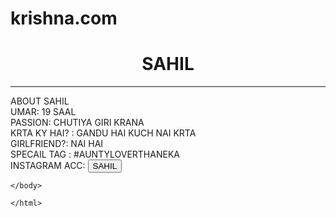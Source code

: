 # krishna.com
<!DOCTYPE html>
<html>

<head> 
<title> the website</title>
  </head>
    <body>
      <!DOCTYPE html>
<html>

<head> 
<title> the test website</title>
    </head>
    <body>
        <h1 align="CENTER">SAHIL</h1>
        <hr>
        ABOUT SAHIL<br>
        UMAR: 19 SAAL <br>
        PASSION: CHUTIYA GIRI KRANA<br>
        KRTA KY HAI? : GANDU HAI KUCH NAI KRTA<br>
        GIRLFRIEND?: NAI HAI<br>
        SPECAIL TAG : #AUNTYLOVERTHANEKA<br>
        INSTAGRAM ACC: <a href="https://instagram.com/_imsahil_693?utm_medium=copy_link" target="_BLANK"><button>SAHIL</button></a>
        


    </body>

    </html>

  <html>

  </html>
